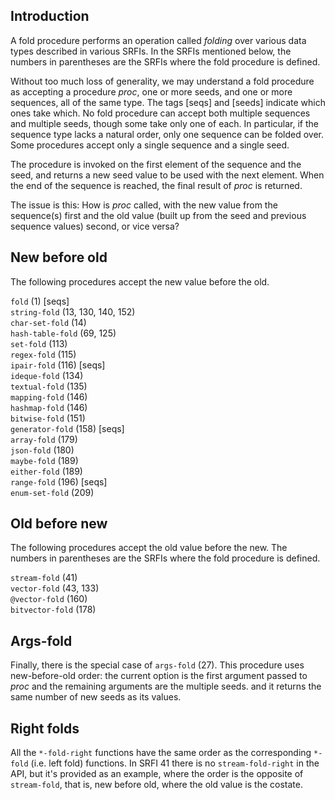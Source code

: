 ## Introduction

A fold procedure performs an operation called
*folding* over various data types described in various SRFIs.  In
the SRFIs mentioned below, the numbers in parentheses are the SRFIs
where the fold procedure is defined.

Without too much loss of generality, we may understand a fold
procedure as accepting a procedure *proc*, one or more seeds, and
one or more sequences, all of the same type.  The tags [seqs]
and [seeds] indicate which ones take which.  No fold procedure can
accept both multiple sequences and multiple seeds, though some take
only one of each.  In particular, if the sequence type lacks a
natural order, only one sequence can be folded over.  Some procedures
accept only a single sequence and a single seed.

The procedure is invoked on the first element of the sequence and
the seed, and returns a new seed value to be used with the next
element.  When the end of the sequence is reached, the final result
of *proc* is returned.

The issue is this: How is *proc* called, with the new value from
the sequence(s) first and the old value (built up from the seed and
previous sequence values) second, or vice versa?

## New before old

The following procedures accept the new value before the old.

`fold` (1) [seqs]  
`string-fold` (13, 130, 140, 152)  
`char-set-fold` (14)  
`hash-table-fold` (69, 125)  
`set-fold` (113)  
`regex-fold` (115)  
`ipair-fold` (116) [seqs]  
`ideque-fold` (134)  
`textual-fold` (135)  
`mapping-fold` (146)  
`hashmap-fold` (146)  
`bitwise-fold` (151)  
`generator-fold` (158) [seqs]  
`array-fold` (179)  
`json-fold` (180)  
`maybe-fold` (189)  
`either-fold` (189)  
`range-fold` (196) [seqs]  
`enum-set-fold` (209)

## Old before new

The following procedures accept the old value before the new.
The numbers in parentheses are the SRFIs where the fold procedure
is defined.

`stream-fold` (41)  
`vector-fold` (43, 133)  
`@vector-fold` (160)  
`bitvector-fold` (178)

## Args-fold

Finally, there is the special case of `args-fold` (27).
This procedure uses new-before-old order: the current option is the
first argument passed to *proc* and the remaining arguments are the
multiple seeds.  and it returns the same number of new seeds as its
values.


## Right folds

All the `*-fold-right` functions have the same order
as the corresponding `*-fold` (i.e. left fold)
functions.  In SRFI 41 there is no `stream-fold-right` in the API, but it's
provided as an example, where the order is the opposite of `stream-fold`,
that is, new before old, where the old value is the costate.
